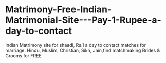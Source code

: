 # Matrimony-Free-Indian-Matrimonial-Site---Pay-1-Rupee-a-day-to-contact
Indian Matrimony site for shaadi, Rs.1 a day to contact matches for marriage. Hindu, Muslim, Christian, Sikh, Jain,find matchmaking Brides &amp; Grooms for FREE
